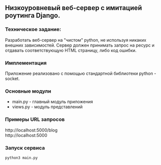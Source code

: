 ## Низкоуровневый веб-сервер с имитацией роутинга Django.

### Техническое задание: 
Разработать веб-сервер на "чистом" python, не используя никаких внешних зависимостей. Сервер должен принимать запрос на ресурс и отдавать соответствующую HTML страницу, либо код ошибки. <br/>

### Имплементация
Приложение реализовано с помощью стандартной библиотеки python - socket.
 
### Основные модули 
- main.py - главный модуль приложения
- views.py - модуль представлений

### Примеры URL запросов
http://localhost:5000/blog <br/>
http://localhost:5000 <br/>

### Запуск сервиса
```bash
python3 main.py
``` 